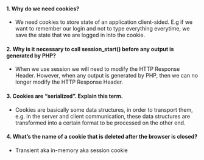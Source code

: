 #### 1. Why do we need cookies?
* We need cookies to store state of an application client-sided. E.g if we want to remember our login and not to type everything everytime, we save the state that we are logged in into the cookie.
#### 2. Why is it necessary to call session_start() before any output is generated by PHP?
* When we use session we will need to modify the HTTP Response Header. However, when any output is generated by PHP, then we can no longer modify the HTTP Response Header.
#### 3. Cookies are “serialized”. Explain this term.
* Cookies are basically some data structures, in order to transport them, e.g. in the server and client communication, these data structures are transformed into a certain format to be processed on the other end.
#### 4. What’s the name of a cookie that is deleted after the browser is closed?
* Transient aka in-memory aka session cookie 